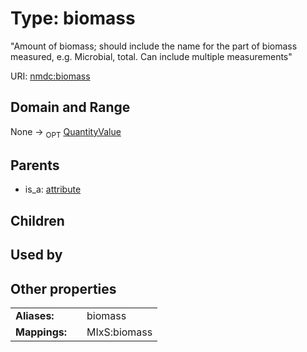 
# Type: biomass


"Amount of biomass; should include the name for the part of biomass measured, e.g. Microbial, total. Can include multiple measurements"

URI: [nmdc:biomass](https://microbiomedata/meta/biomass)


## Domain and Range

None ->  <sub>OPT</sub> [QuantityValue](QuantityValue.md)

## Parents

 *  is_a: [attribute](attribute.md)

## Children


## Used by


## Other properties

|  |  |  |
| --- | --- | --- |
| **Aliases:** | | biomass |
| **Mappings:** | | MIxS:biomass |

